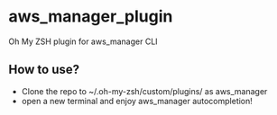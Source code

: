 # aws_manager_plugin
Oh My ZSH plugin for aws_manager CLI


## How to use?
* Clone the repo to ~/.oh-my-zsh/custom/plugins/ as aws_manager
* open a new terminal and enjoy aws_manager autocompletion!
